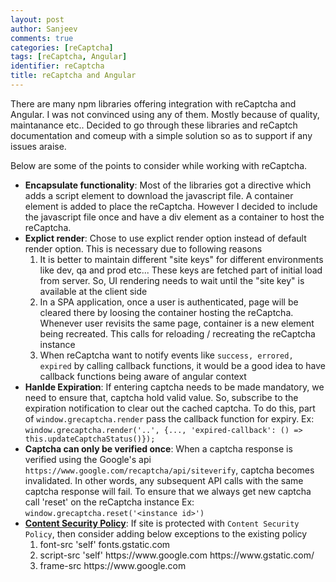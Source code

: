 ```yaml
---
layout: post
author: Sanjeev
comments: true
categories: [reCaptcha]
tags: [reCaptcha, Angular]
identifier: reCaptcha
title: reCaptcha and Angular
---
```

There are many npm libraries offering integration with reCaptcha and Angular. I was not convinced using any of them. Mostly because of quality, maintanance etc.. Decided to go through these libraries and reCaptch documentation and comeup with a simple solution so as to support if any issues araise.

Below are some of the points to consider while working with reCaptcha.

<ul>
    <li><b>Encapsulate functionality</b>: Most of the libraries got a directive which adds a script element to download the javascript file. A container element is added to place the reCaptcha. However I decided to include the javascript file once and have a div element as a container to host the reCaptcha.</li>
    <li><b>Explict render</b>: Chose to use explict render option instead of default render option. This is necessary due to following reasons
        <ol>
            <li>It is better to maintain different "site keys" for different environments like dev, qa and prod etc... These keys are fetched part of initial load from server. So, UI rendering needs to wait until the "site key" is available at the client side</li>
            <li>In a SPA application, once a user is authenticated, page will be cleared there by loosing the container hosting the reCaptcha. Whenever user revisits the same page, container is a new element being recreated. This calls for reloading / recreating the reCaptcha instance</li>
            <li>When reCaptcha want to notify events like <code>success, errored, expired</code> by calling callback functions, it would be a good idea to have callback functions being aware of angular context</li>
        </ol>
    </li>
    <li><b>Hanlde Expiration</b>: If entering captcha needs to be made mandatory, we need to ensure that, captcha hold valid value. So, subscribe to the expiration notification to clear out the cached captcha. To do this, part of <code>window.grecaptcha.render</code> pass the callback function for expiry. Ex: <code>window.grecaptcha.render('..', {..., 'expired-callback': () => this.updateCaptchaStatus()});</code></li>
    <li><b>Captcha can only be verified once</b>: When a captcha response is verified using the Google's api <code>https://www.google.com/recaptcha/api/siteverify</code>, captcha becomes invalidated. In other words, any subsequent API calls with the same captcha response will fail. To ensure that we always get new captcha call 'reset' on the reCaptcha instance Ex: <code>window.grecaptcha.reset('&lt;instance id&gt;')</code></li>
    <li><b><a href="https://developer.mozilla.org/en-US/docs/Web/HTTP/CSP">Content Security Policy</a></b>: If site is protected with <code>Content Security Policy</code>, then consider adding below exceptions to the existing policy
        <ol>
            <li>font-src 'self' fonts.gstatic.com</li>
            <li>script-src 'self' https://www.google.com https://www.gstatic.com/</li>
            <li>frame-src https://www.google.com</li>
        </ol>
    </li>
</ul>
